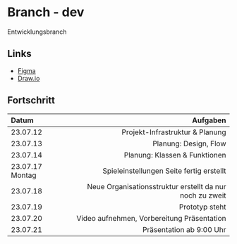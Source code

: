# Branch - dev
Entwicklungsbranch

## Links
- [Figma](https://www.figma.com/file/2BKPjRQVSBAR97niuKhUCq/Quiz-Version-1?type=design&node-id=0-1&mode=design&t=PkKFhdvKvjuMkRe5-0)
- [Draw.io](https://app.diagrams.net/#Hkarimkarimson%2Fquiz%2Fdev%2FquizJavaScript.drawio)

## Fortschritt
| Datum | Aufgaben |
|:--       | ---:   |
|23.07.12| Projekt-Infrastruktur & Planung |
|23.07.13| Planung: Design, Flow |
|23.07.14| Planung: Klassen & Funktionen |
|23.07.17 Montag | Spieleinstellungen Seite fertig erstellt|
|23.07.18| Neue Organisationsstruktur erstellt da nur noch zu zweit |
|23.07.19| Prototyp steht |
|23.07.20| Video aufnehmen, Vorbereitung Präsentation |
|23.07.21| Präsentation ab 9:00 Uhr |
